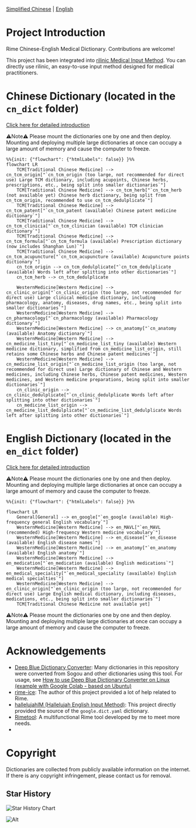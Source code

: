 [Simplified Chinese](https://github.com/whitewatercn/rime_clinic/blob/master/README.md)  | [English](https://github.com/whitewatercn/rime_clinic/blob/master/docs/README_en.md) 

# Project Introduction

Rime Chinese-English Medical Dictionary. Contributions are welcome!

This project has been integrated into [rilinic Medical Input Method](https://github.com/whitewatercn/rilinic). You can directly use rilinic, an easy-to-use input method designed for medical practitioners.

# Chinese Dictionary (located in the `cn_dict` folder)

[Click here for detailed introduction](https://github.com/whitewatercn/rime_clinic/blob/master/docs/dict_info.md)

⚠️Note⚠️ Please mount the dictionaries one by one and then deploy. Mounting and deploying multiple large dictionaries at once can occupy a large amount of memory and cause the computer to freeze.

```mermaid
%%{init: {"flowchart": {"htmlLabels": false}} }%%
flowchart LR
    TCM[Traditional Chinese Medicine] --> cn_tcm_origin["`cn_tcm_origin (too large, not recommended for direct use) Large TCM dictionary, including acupoints, Chinese herbs, prescriptions, etc., being split into smaller dictionaries`"]
    TCM[Traditional Chinese Medicine] --> cn_tcm_herb["`cn_tcm_herb (not available yet) Chinese herb dictionary, being split from cn_tcm_origin, recommended to use cn_tcm_dedulplicate`"]
    TCM[Traditional Chinese Medicine] --> cn_tcm_patent["`cn_tcm_patent (available) Chinese patent medicine dictionary`"]
    TCM[Traditional Chinese Medicine] --> cn_tcm_clinicia["`cn_tcm_clinician (available) TCM clinician dictionary`"]
    TCM[Traditional Chinese Medicine] --> cn_tcm_formula["`cn_tcm_formula (available) Prescription dictionary (now includes Shanghan Lun)`"]
    TCM[Traditional Chinese Medicine] --> cn_tcm_acupuncture["`cn_tcm_acupuncture (available) Acupuncture points dictionary`"]
    cn_tcm_origin --> cn_tcm_dedulplicate["`cn_tcm_dedulplicate (available) Words left after splitting into other dictionaries`"]
    cn_tcm_herb --> cn_tcm_dedulplicate

    WesternMedicine[Western Medicine] --> cn_clinic_origin["`cn_clinic_origin (too large, not recommended for direct use) Large clinical medicine dictionary, including pharmacology, anatomy, diseases, drug names, etc., being split into smaller dictionaries`"]
    WesternMedicine[Western Medicine] --> cn_pharmacology["`cn_pharmacology (available) Pharmacology dictionary`"]
    WesternMedicine[Western Medicine] --> cn_anatomy["`cn_anatomy (available) Anatomy dictionary`"]
    WesternMedicine[Western Medicine] --> cn_medicine_list_tiny["`cn_medicine_list_tiny (available) Western medicine dictionary, simplified from cn_medicine_list_origin, still retains some Chinese herbs and Chinese patent medicines`"]
    WesternMedicine[Western Medicine] --> cn_medicine_list_origin["`cn_medicine_list_origin (too large, not recommended for direct use) Large dictionary of Chinese and Western medicines, including Chinese herbs, Chinese patent medicines, Western medicines, and Western medicine preparations, being split into smaller dictionaries`"]
    cn_clinic_origin --> cn_clinic_dedulplicate["`cn_clinic_dedulplicate Words left after splitting into other dictionaries`"]
    cn_medicine_list_origin --> cn_medicine_list_dedulplicate["`cn_medicine_list_dedulplicate Words left after splitting into other dictionaries`"]        
```

# English Dictionary (located in the `en_dict` folder)

[Click here for detailed introduction](./docs/dict_info.md)

⚠️Note⚠️ Please mount the dictionaries one by one and then deploy. Mounting and deploying multiple large dictionaries at once can occupy a large amount of memory and cause the computer to freeze.

```mermaid
%%{init: {"flowchart": {"htmlLabels": false}} }%%

flowchart LR
    General[General] --> en_google["`en_google (available) High-frequency general English vocabulary`"]
    WesternMedicine[Western Medicine] --> en_MAVL["`en_MAVL (recommended) High-frequency Western medicine vocabulary`"]
    WesternMedicine[Western Medicine] --> en_disease["`en_disease (available) English disease names`"]
    WesternMedicine[Western Medicine] --> en_anatomy["`en_anatomy (available) English anatomy`"]
    WesternMedicine[Western Medicine] --> en_medication["`en_medication (available) English medications`"]
    WesternMedicine[Western Medicine] --> en_medical_speciality["`en_medical_speciality (available) English medical specialties`"]
    WesternMedicine[Western Medicine] --> en_clinic_origin["`en_clinic_origin (too large, not recommended for direct use) Large English medical dictionary, including diseases, medications, etc., being split into smaller dictionaries`"]
    TCM[Traditional Chinese Medicine not available yet]

```

⚠️Note⚠️ Please mount the dictionaries one by one and then deploy. Mounting and deploying multiple large dictionaries at once can occupy a large amount of memory and cause the computer to freeze.

# Acknowledgements

- [Deep Blue Dictionary Converter](https://github.com/studyzy/imewlconverter): Many dictionaries in this repository were converted from Sogou and other dictionaries using this tool. For usage, see [How to use Deep Blue Dictionary Converter on Linux (example with Google Colab - based on Ubuntu)](https://forum.beginner.center/t/topic/719)
- [rime-ice](https://github.com/iDvel/rime-ice): The author of this project provided a lot of help related to Rime.
- [hallelujahIM (Hallelujah English Input Method)](https://github.com/dongyuwei/hallelujahIM): This project directly provided the source of the `google.dict.yaml` dictionary.
- [Rimetool](https://github.com/whitewatercn/rimetool): A multifunctional Rime tool developed by me to meet more needs.
- 

# Copyright

Dictionaries are collected from publicly available information on the internet. If there is any copyright infringement, please contact us for removal.

## Star History

![Star History Chart](https://api.star-history.com/svg?repos=whitewatercn/rime_clinic&type=Date)

![Alt](https://repobeats.axiom.co/api/embed/ddc3e1b371f832d3eee829ecaca1266b4bffbc11.svg "Repobeats analytics image")
